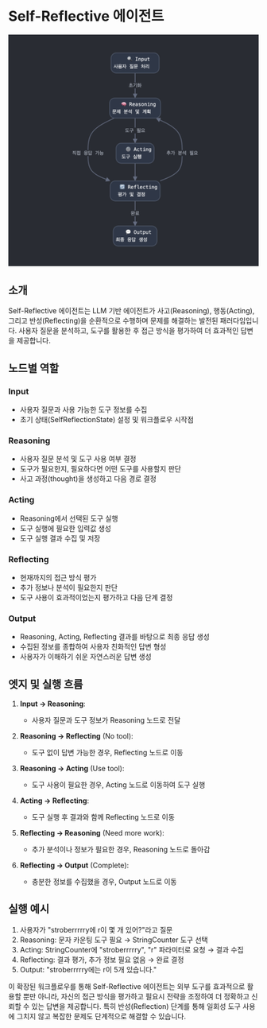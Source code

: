 # Self-Reflective 에이전트

![다이어그램](image.png)

## 소개

Self-Reflective 에이전트는 LLM 기반 에이전트가 사고(Reasoning), 행동(Acting), 그리고 반성(Reflecting)을 순환적으로 수행하며 문제를 해결하는 발전된 패러다임입니다. 사용자 질문을 분석하고, 도구를 활용한 후 접근 방식을 평가하여 더 효과적인 답변을 제공합니다.

## 노드별 역할

### Input

- 사용자 질문과 사용 가능한 도구 정보를 수집
- 초기 상태(SelfReflectionState) 설정 및 워크플로우 시작점

### Reasoning

- 사용자 질문 분석 및 도구 사용 여부 결정
- 도구가 필요한지, 필요하다면 어떤 도구를 사용할지 판단
- 사고 과정(thought)을 생성하고 다음 경로 결정

### Acting

- Reasoning에서 선택된 도구 실행
- 도구 실행에 필요한 입력값 생성
- 도구 실행 결과 수집 및 저장

### Reflecting

- 현재까지의 접근 방식 평가
- 추가 정보나 분석이 필요한지 판단
- 도구 사용이 효과적이었는지 평가하고 다음 단계 결정

### Output

- Reasoning, Acting, Reflecting 결과를 바탕으로 최종 응답 생성
- 수집된 정보를 종합하여 사용자 친화적인 답변 형성
- 사용자가 이해하기 쉬운 자연스러운 답변 생성

## 엣지 및 실행 흐름

1. **Input → Reasoning**:
   - 사용자 질문과 도구 정보가 Reasoning 노드로 전달

2. **Reasoning → Reflecting** (No tool):
   - 도구 없이 답변 가능한 경우, Reflecting 노드로 이동

3. **Reasoning → Acting** (Use tool):
   - 도구 사용이 필요한 경우, Acting 노드로 이동하여 도구 실행

4. **Acting → Reflecting**:
   - 도구 실행 후 결과와 함께 Reflecting 노드로 이동

5. **Reflecting → Reasoning** (Need more work):
   - 추가 분석이나 정보가 필요한 경우, Reasoning 노드로 돌아감

6. **Reflecting → Output** (Complete):
   - 충분한 정보를 수집했을 경우, Output 노드로 이동

## 실행 예시

1. 사용자가 "stroberrrrry에 r이 몇 개 있어?"라고 질문
2. Reasoning: 문자 카운팅 도구 필요 → StringCounter 도구 선택
3. Acting: StringCounter에 "stroberrrrry", "r" 파라미터로 요청 → 결과 수집
4. Reflecting: 결과 평가, 추가 정보 필요 없음 → 완료 결정
5. Output: "stroberrrrry에는 r이 5개 있습니다."

이 확장된 워크플로우를 통해 Self-Reflective 에이전트는 외부 도구를 효과적으로 활용할 뿐만 아니라, 자신의 접근 방식을 평가하고 필요시 전략을 조정하여 더 정확하고 신뢰할 수 있는 답변을 제공합니다. 특히 반성(Reflection) 단계를 통해 일회성 도구 사용에 그치지 않고 복잡한 문제도 단계적으로 해결할 수 있습니다.